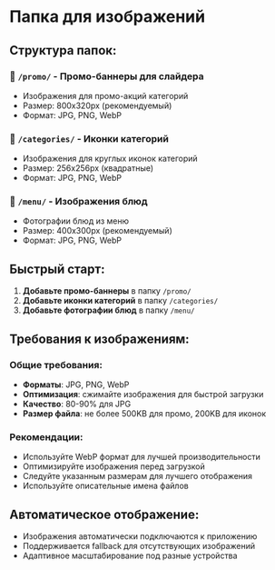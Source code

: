 # Папка для изображений

## Структура папок:

### 📁 `/promo/` - Промо-баннеры для слайдера
- Изображения для промо-акций категорий
- Размер: 800x320px (рекомендуемый)
- Формат: JPG, PNG, WebP

### 📁 `/categories/` - Иконки категорий
- Изображения для круглых иконок категорий
- Размер: 256x256px (квадратные)
- Формат: JPG, PNG, WebP

### 📁 `/menu/` - Изображения блюд
- Фотографии блюд из меню
- Размер: 400x300px (рекомендуемый)
- Формат: JPG, PNG, WebP

## Быстрый старт:

1. **Добавьте промо-баннеры** в папку `/promo/`
2. **Добавьте иконки категорий** в папку `/categories/`
3. **Добавьте фотографии блюд** в папку `/menu/`

## Требования к изображениям:

### Общие требования:
- **Форматы**: JPG, PNG, WebP
- **Оптимизация**: сжимайте изображения для быстрой загрузки
- **Качество**: 80-90% для JPG
- **Размер файла**: не более 500KB для промо, 200KB для иконок

### Рекомендации:
- Используйте WebP формат для лучшей производительности
- Оптимизируйте изображения перед загрузкой
- Следуйте указанным размерам для лучшего отображения
- Используйте описательные имена файлов

## Автоматическое отображение:
- Изображения автоматически подключаются к приложению
- Поддерживается fallback для отсутствующих изображений
- Адаптивное масштабирование под разные устройства 